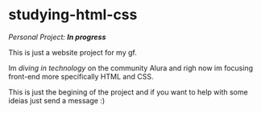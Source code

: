# studying-html-css
<em>Personal Project: <strong>In progress</strong></em>

<p>This is just a website project for my gf.</p>
<p>Im <em>diving in technology</em> on the community Alura and righ now im focusing front-end more specifically HTML and CSS.</p>
<p>This is just the begining of the project and if you want to help with some ideias just send a message :)</p>
